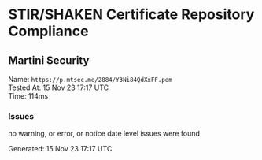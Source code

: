 # STIR/SHAKEN Certificate Repository Compliance

## Martini Security

Name: `https://p.mtsec.me/2884/Y3Ni84QdXxFF.pem`\
Tested At: 15 Nov 23 17:17 UTC\
Time: 114ms

### Issues

no warning, or error, or notice date level issues were found

Generated: 15 Nov 23 17:17 UTC